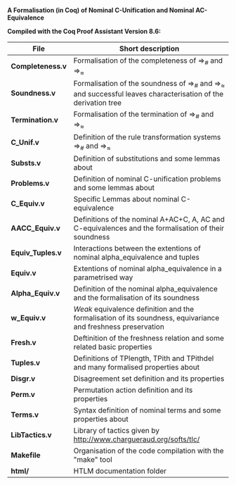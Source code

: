**A Formalisation (in Coq) of Nominal C-Unification and Nominal AC-Equivalence**

**Compiled with the Coq Proof Assistant Version 8.6:**

**File** | Short description
------------ | -------------
**Completeness.v**  | Formalisation of the completeness of  $\Rightarrow_{\#}$ and $\Rightarrow_{\approx}$
**Soundness.v**     | Formalisation of the soundness of $\Rightarrow_{\#}$ and $\Rightarrow_{\approx}$ and successful leaves characterisation of the derivation tree
**Termination.v**   | Formalisation of the termination of  $\Rightarrow_{\#}$ and $\Rightarrow_{\approx}$
**C_Unif.v**        | Definition of the rule transformation systems $\Rightarrow_{\#}$ and $\Rightarrow_{\approx}$
**Substs.v**        | Definition of substitutions and some lemmas about
**Problems.v**      | Definition of nominal C-unification problems and some lemmas about
**C_Equiv.v**       | Specific Lemmas about nominal C-equivalence
**AACC_Equiv.v**    | Definitions of the nominal A+AC+C, A, AC and C-equivalences and the formalisation of their soundness
**Equiv_Tuples.v**  | Interactions between the extentions of nominal alpha_equivalence and tuples
**Equiv.v**         | Extentions of nominal alpha_equivalence in a parametrised way
**Alpha_Equiv.v**   | Definition of the nominal alpha_equivalence and the formalisation of its soundness
**w_Equiv.v**       | *Weak* equivalence definition and the formalisation of its soundness, equivariance and freshness preservation
**Fresh.v**         | Deftinition of the freshness relation and some related basic properties
**Tuples.v**        | Definitions of TPlength, TPith and TPithdel and many formalised properties about
**Disgr.v**         | Disagreement set definition and its properties
**Perm.v**          | Permutation action definition and its properties
**Terms.v**         | Syntax definition of nominal terms and some properties about
**LibTactics.v**    | Library of tactics given by http://www.chargueraud.org/softs/tlc/
**Makefile**        | Organisation of the code compilation with the "make" tool
**html/**           | HTLM documentation folder


















